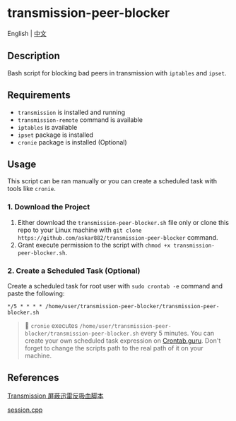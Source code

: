 # transmission-peer-blocker

English | [中文](README_cn.md)

## Description

Bash script for blocking bad peers in transmission with `iptables` and `ipset`.

## Requirements

- `transmission` is installed and running
- `transmission-remote` command is available
- `iptables` is available
- `ipset` package is installed
- `cronie` package is installed (Optional)

## Usage

This script can be ran manually or you can create a scheduled task with tools like `cronie`.

### 1. Download the Project

1. Either download the `transmission-peer-blocker.sh` file only or clone this repo to your Linux machine with `git clone https://github.com/askar882/transmission-peer-blocker` command.
2. Grant execute permission to the script with `chmod +x transmission-peer-blocker.sh`.

### 2. Create a Scheduled Task (Optional)

Create a scheduled task for root user with `sudo crontab -e` command and paste the following:

```crontab
*/5 * * * * /home/user/transmission-peer-blocker/transmission-peer-blocker.sh
```

> :memo: `cronie` executes `/home/user/transmission-peer-blocker/transmission-peer-blocker.sh` every 5 minutes. You can create your own scheduled task expression on [Crontab.guru](https://crontab.guru/). Don't forget to change the scripts path to the real path of it on your machine.

## References

[Transmission 屏蔽迅雷反吸血脚本](https://zhuanlan.zhihu.com/p/158711236)

[session.cpp](https://github.com/c0re100/qBittorrent-Enhanced-Edition/blob/v4_2_x/src/base/bittorrent/session.cpp#L2212)
